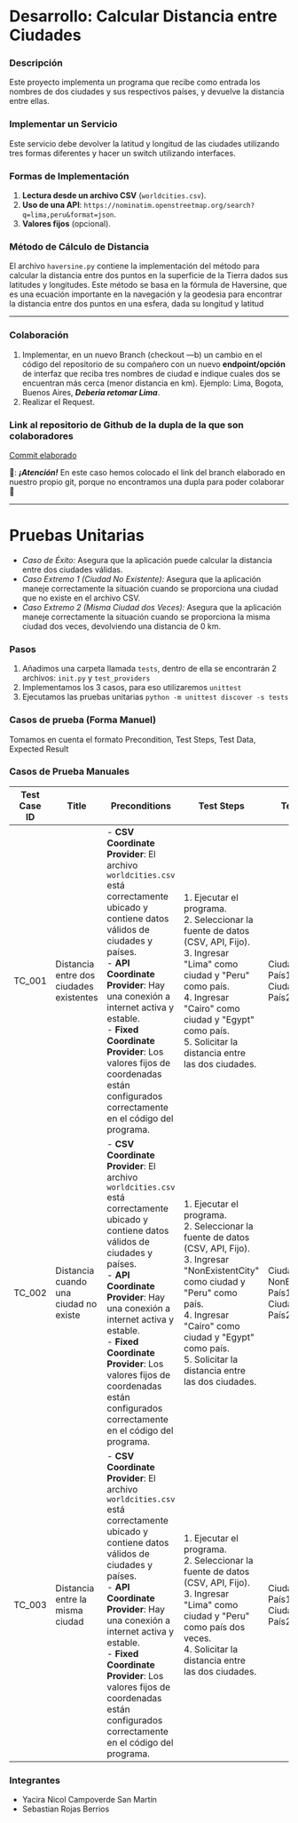 # Desarrollo: Calcular Distancia entre Ciudades

### Descripción
Este proyecto implementa un programa que recibe como entrada los nombres de dos ciudades y sus respectivos países, y devuelve la distancia entre ellas.

### Implementar un Servicio
Este servicio debe devolver la latitud y longitud de las ciudades utilizando tres formas diferentes y hacer un switch utilizando interfaces.

### Formas de Implementación

1. **Lectura desde un archivo CSV** (`worldcities.csv`).
2. **Uso de una API**: `https://nominatim.openstreetmap.org/search?q=lima,peru&format=json`.
3. **Valores fijos** (opcional).

### Método de Cálculo de Distancia

El archivo `haversine.py` contiene la implementación del método para calcular la distancia entre dos puntos en la superficie de la Tierra dados sus latitudes y longitudes. Este método se basa en la fórmula de Haversine, que es una ecuación importante en la navegación y la geodesia para encontrar la distancia entre dos puntos en una esfera, dada su longitud y latitud

-----------------------------------------------------------
### Colaboración 
1. Implementar, en un nuevo Branch (checkout —b) un cambio en el código del repositorio de su compañero con un nuevo **endpoint/opción** de interfaz que reciba tres nombres de ciudad e indique cuales dos se encuentran más cerca (menor distancia en km).
Ejemplo: Lima, Bogota, Buenos Aires, ***Deberia retomar Lima***.
2. Realizar eI Request.
### Link al repositorio de Github de la dupla de la que son colaboradores
[Commit elaborado](https://github.com/YaciraUTEC/Desarrollo_dist/tree/new-feature-branch2)

🚨: ***¡Atención!***  En este caso hemos colocado el link del branch elaborado en nuestro propio git, porque no encontramos una dupla para poder colaborar 🥹

----------------------------------------------------------------------
# Pruebas Unitarias

* *Caso de Éxito:* Asegura que la aplicación puede calcular la distancia entre dos ciudades válidas.
* *Caso Extremo 1 (Ciudad No Existente):* Asegura que la aplicación maneje correctamente la situación cuando se proporciona una ciudad que no existe en el archivo CSV.
* *Caso Extremo 2 (Misma Ciudad dos Veces):* Asegura que la aplicación maneje correctamente la situación cuando se proporciona la misma ciudad dos veces, devolviendo una distancia de 0 km.

### Pasos
1. Añadimos una carpeta llamada `tests`, dentro de ella se encontrarán 2 archivos: `init.py` y `test_providers`
2. Implementamos los 3 casos, para eso utilizaremos `unittest`
3. Ejecutamos las pruebas unitarias `python -m unittest discover -s tests`

### Casos de prueba (Forma Manuel)
Tomamos en cuenta el formato Precondition, Test Steps, Test Data, Expected Result
### Casos de Prueba Manuales

| Test Case ID | Title                                   | Preconditions                                                                                                                                                      | Test Steps                                                                                                                                                                                                                                                                                   | Test Data                                                        | Expected Result                                                                                       |
|--------------|-----------------------------------------|--------------------------------------------------------------------------------------------------------------------------------------------------------------------|----------------------------------------------------------------------------------------------------------------------------------------------------------------------------------------------------------------------------------------------------------------------------------------------|------------------------------------------------------------------|-------------------------------------------------------------------------------------------------------|
| TC_001       | Distancia entre dos ciudades existentes | - **CSV Coordinate Provider**: El archivo `worldcities.csv` está correctamente ubicado y contiene datos válidos de ciudades y países.<br>- **API Coordinate Provider**: Hay una conexión a internet activa y estable.<br>- **Fixed Coordinate Provider**: Los valores fijos de coordenadas están configurados correctamente en el código del programa.   | 1. Ejecutar el programa.<br>2. Seleccionar la fuente de datos (CSV, API, Fijo).<br>3. Ingresar "Lima" como ciudad y "Peru" como país.<br>4. Ingresar "Cairo" como ciudad y "Egypt" como país.<br>5. Solicitar la distancia entre las dos ciudades.                                           | Ciudad1: Lima<br>País1: Peru<br>Ciudad2: Cairo<br>País2: Egypt   | El programa debería calcular y mostrar la distancia entre Lima y Cairo (aproximadamente 12345 km).                                                               |
| TC_002       | Distancia cuando una ciudad no existe   | - **CSV Coordinate Provider**: El archivo `worldcities.csv` está correctamente ubicado y contiene datos válidos de ciudades y países.<br>- **API Coordinate Provider**: Hay una conexión a internet activa y estable.<br>- **Fixed Coordinate Provider**: Los valores fijos de coordenadas están configurados correctamente en el código del programa.   | 1. Ejecutar el programa.<br>2. Seleccionar la fuente de datos (CSV, API, Fijo).<br>3. Ingresar "NonExistentCity" como ciudad y "Peru" como país.<br>4. Ingresar "Cairo" como ciudad y "Egypt" como país.<br>5. Solicitar la distancia entre las dos ciudades.                                        | Ciudad1: NonExistentCity<br>País1: Peru<br>Ciudad2: Cairo<br>País2: Egypt   | El programa debería lanzar un error indicando que la ciudad "NonExistentCity" no se encuentra.                                                                   |
| TC_003       | Distancia entre la misma ciudad        | - **CSV Coordinate Provider**: El archivo `worldcities.csv` está correctamente ubicado y contiene datos válidos de ciudades y países.<br>- **API Coordinate Provider**: Hay una conexión a internet activa y estable.<br>- **Fixed Coordinate Provider**: Los valores fijos de coordenadas están configurados correctamente en el código del programa.   | 1. Ejecutar el programa.<br>2. Seleccionar la fuente de datos (CSV, API, Fijo).<br>3. Ingresar "Lima" como ciudad y "Peru" como país dos veces.<br>4. Solicitar la distancia entre las dos ciudades.                                           | Ciudad1: Lima<br>País1: Peru<br>Ciudad2: Lima<br>País2: Peru     | El programa debería mostrar una distancia de 0 km.                                                                                                                 |



### Integrantes
- Yacira Nicol Campoverde San Martín
- Sebastian Rojas Berrios
